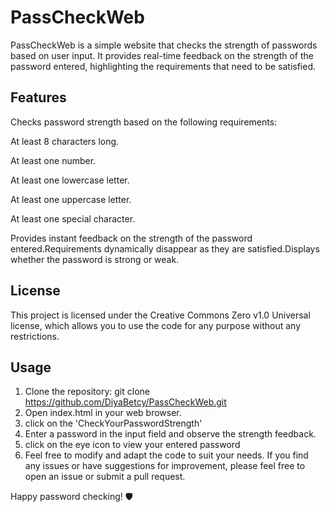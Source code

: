 # PassCheckWeb


PassCheckWeb is a simple website that checks the strength of passwords based on user input. It provides real-time feedback on the strength of the password entered, highlighting the requirements that need to be satisfied.

## Features


Checks password strength based on the following requirements:


At least 8 characters long.

At least one number.

At least one lowercase letter.

At least one uppercase letter.

At least one special character.

Provides instant feedback on the strength of the password entered.Requirements dynamically disappear as they are satisfied.Displays whether the password is strong or weak.

## License


This project is licensed under the Creative Commons Zero v1.0 Universal license, which allows you to use the code for any purpose without any restrictions.

## Usage


1. Clone the repository: git clone https://github.com/DiyaBetcy/PassCheckWeb.git
2. Open index.html in your web browser.
3. click on the 'CheckYourPasswordStrength'
4. Enter a password in the input field and observe the strength feedback.
5. click on the eye icon to view your entered password
6. Feel free to modify and adapt the code to suit your needs. If you find any issues or have suggestions for improvement, please feel free to open an issue or submit a pull request.

Happy password checking! 🛡️
